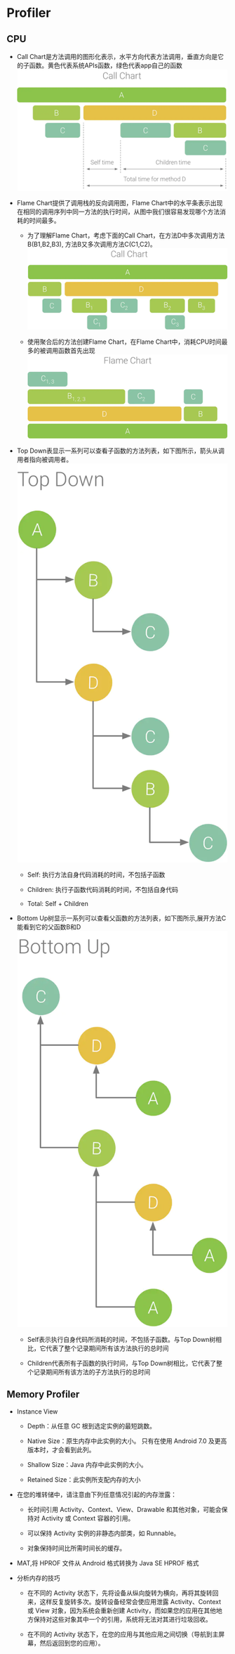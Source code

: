 # Profiler

## CPU


- Call Chart是方法调用的图形化表示，水平方向代表方法调用，垂直方向是它的子函数。黄色代表系统APIs函数，绿色代表app自己的函数
![](./1.jpg)

- Flame Chart提供了调用栈的反向调用图，Flame Chart中的水平条表示出现在相同的调用序列中同一方法的执行时间，从图中我们很容易发现哪个方法消耗的时间最多。

    - 为了理解Flame Chart，考虑下面的Call Chart，在方法D中多次调用方法B(B1,B2,B3), 方法B又多次调用方法C(C1,C2)。
![](./2.jpg)

    - 使用聚合后的方法创建Flame Chart，在Flame Chart中，消耗CPU时间最多的被调用函数首先出现
![](./3.jpg)

- Top Down表显示一系列可以查看子函数的方法列表，如下图所示，箭头从调用者指向被调用者。
![](./4.jpg)

    - Self: 执行方法自身代码消耗的时间，不包括子函数

    - Children: 执行子函数代码消耗的时间，不包括自身代码

    - Total: Self + Children


- Bottom Up树显示一系列可以查看父函数的方法列表，如下图所示,展开方法C能看到它的父函数B和D
![](./5.jpg)

    - Self表示执行自身代码所消耗的时间，不包括子函数。与Top Down树相比，它代表了整个记录期间所有该方法执行的总时间

    - Children代表所有子函数的执行时间，与Top Down树相比，它代表了整个记录期间所有该方法的子方法执行的总时间



## Memory Profiler

- Instance View

    - Depth：从任意 GC 根到选定实例的最短跳数。

    - Native Size：原生内存中此实例的大小。 只有在使用 Android 7.0 及更高版本时，才会看到此列。

    - Shallow Size：Java 内存中此实例的大小。

    - Retained Size：此实例所支配内存的大小

- 在您的堆转储中，请注意由下列任意情况引起的内存泄露：

    - 长时间引用 Activity、Context、View、Drawable 和其他对象，可能会保持对 Activity 或 Context 容器的引用。

    - 可以保持 Activity 实例的非静态内部类，如 Runnable。

    - 对象保持时间比所需时间长的缓存。

- MAT,将 HPROF 文件从 Android 格式转换为 Java SE HPROF 格式

- 分析内存的技巧

    - 在不同的 Activity 状态下，先将设备从纵向旋转为横向，再将其旋转回来，这样反复旋转多次。旋转设备经常会使应用泄露 Activity、Context 或 View 对象，因为系统会重新创建 Activity，而如果您的应用在其他地方保持对这些对象其中一个的引用，系统将无法对其进行垃圾回收。

    - 在不同的 Activity 状态下，在您的应用与其他应用之间切换（导航到主屏幕，然后返回到您的应用）。


